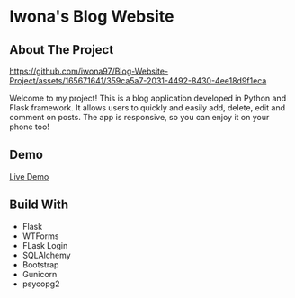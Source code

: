 # Iwona's Blog Website
## About The Project

https://github.com/iwona97/Blog-Website-Project/assets/165671641/359ca5a7-2031-4492-8430-4ee18d9f1eca

<p>
  Welcome to my project! This is a blog application developed in Python and Flask framework. It allows users to quickly and easily add, 
  delete, edit and comment on posts. The app is responsive, so you can enjoy it on your phone too!
</p>


## Demo
<a href="https://blog-website-project-1.onrender.com/">Live Demo</a>


## Build With
<ul>
  <li>Flask</li>
  <li>WTForms</li>
  <li>FLask Login</li>
  <li>SQLAlchemy</li>
  <li>Bootstrap</li>
  <li>Gunicorn</li>
  <li>psycopg2</li>
</ul>
